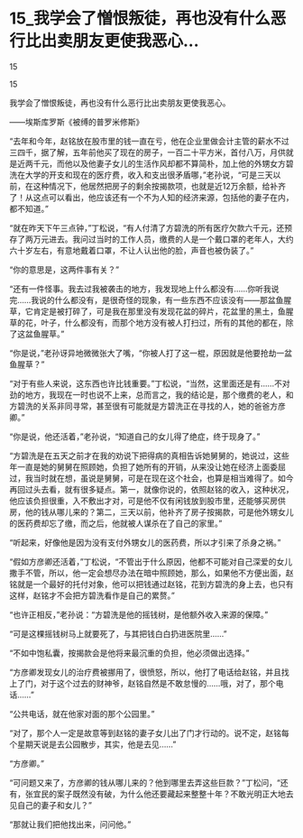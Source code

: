 # 15_我学会了憎恨叛徒，再也没有什么恶行比出卖朋友更使我恶心...

15

15

我学会了憎恨叛徒，再也没有什么恶行比出卖朋友更使我恶心。

——埃斯库罗斯《被缚的普罗米修斯》

“去年和今年，赵铭放在股市里的钱一直在亏，他在企业里做会计主管的薪水不过三四千，据了解，五年前他买了现在的房子，一百二十平方米，首付八万，月供就是近两千元，而他以及他妻子女儿的生活作风却都不算简朴，加上他的外甥女方碧洗在大学的开支和现在的医疗费，收入和支出很矛盾哪，”老孙说，“可是三天以前，在这种情况下，他居然把房子的剩余按揭款项，也就是近12万余额，给补齐了！从这点可以看出，他应该还有一个不为人知的经济来源，包括他的妻子在内，都不知道。”

“就在昨天下午三点钟，”丁松说，“有人付清了方碧洗的所有医疗欠款六千元，还预存了两万元进去。我问过当时的工作人员，缴费的人是一个戴口罩的老年人，大约六十岁左右，有意地戴着口罩，不让人认出他的脸，声音也被伪装了。”

“你的意思是，这两件事有关？”

“还有一件怪事。我去过我被袭击的地方，我发现地上什么都没有……你听我说完……我说的什么都没有，是很奇怪的现象，有一些东西不应该没有——那盆鱼腥草，它肯定是被打碎了，可是我在那里没有发现花盆的碎片，花盆里的黑土，鱼腥草的花，叶子，什么都没有，而那个地方没有被人打扫过，所有的其他的都在，除了这盆鱼腥草。”

“你是说，”老孙讶异地微微张大了嘴，“你被人打了这一棍，原因就是他要抢劫一盆鱼腥草？”

“对于有些人来说，这东西也许比钱重要。”丁松说，“当然，这里面还是有……不对劲的地方，我现在一时也说不上来，总而言之，我的结论是，那个缴费的老人，和方碧洗的关系非同寻常，甚至很有可能就是方碧洗正在寻找的人，她的爸爸方彦卿。”

“你是说，他还活着，”老孙说，“知道自己的女儿得了绝症，终于现身了。”

“方碧洗是在五天之前才在我的劝说下把得病的真相告诉她舅舅的，她说过，这些年一直是她的舅舅在照顾她，负担了她所有的开销，从来没让她在经济上面委屈过，我当时就在想，虽说是舅舅，可是在现在这个社会，也算是相当难得了。如今再回过头去看，就有很多疑点。第一，就像你说的，依照赵铭的收入，这种状况，他应该负担很重，入不敷出才对，可是他不仅有闲钱放到股市里，还能够买房供房，他的钱从哪儿来的？第二，三天以前，他补齐了房子按揭款，可是他外甥女儿的医药费却忘了缴，而之后，他就被人谋杀在了自己的家里。”

“听起来，好像他是因为没有支付外甥女儿的医药费，所以才引来了杀身之祸。”

“假如方彦卿还活着，”丁松说，“不管出于什么原因，他都不可能对自己深爱的女儿撒手不管，所以，他一定会想尽办法在暗中照顾她，那么，如果他不方便出面，赵铭就是一个最好的托付对象，他可以把钱通过赵铭，花到方碧洗的身上去，也只有这样，赵铭才不会把方碧洗看作是自己的累赘。”

“也许正相反，”老孙说：“方碧洗是他的摇钱树，是他额外收入来源的保障。”

“可是这棵摇钱树马上就要死了，与其把钱白白扔进医院里……”

“不如中饱私囊，按揭款会是他将来最沉重的负担，他必须做出选择。”

“方彦卿发现女儿的治疗费被挪用了，很愤怒，所以，他打了电话给赵铭，并且找上了门，对于这个过去的财神爷，赵铭自然是不敢怠慢的……哦，对了，那个电话……”

“公共电话，就在他家对面的那个公园里。”

“对了，那个人一定是故意等到赵铭的妻子女儿出了门才行动的。说不定，赵铭每个星期天说是去公园散步，其实，他是去见……”

“方彦卿。”

“可问题又来了，方彦卿的钱从哪儿来的？他到哪里去弄这些巨款？”丁松问，“还有，张宜民的案子既然没有破，为什么他还要藏起来整整十年？不敢光明正大地去见自己的妻子和女儿？”

“那就让我们把他找出来，问问他。”